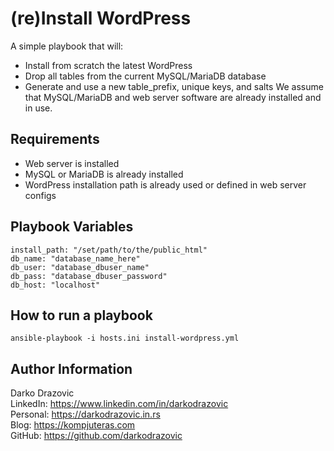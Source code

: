 # (re)Install WordPress
A simple playbook that will:
- Install from scratch the latest WordPress
- Drop all tables from the current MySQL/MariaDB database
- Generate and use a new table_prefix, unique keys, and salts
We assume that MySQL/MariaDB and web server software are already installed and in use.

## Requirements
- Web server is installed
- MySQL or MariaDB is already installed
- WordPress installation path is already used or defined in web server configs

## Playbook Variables

    install_path: "/set/path/to/the/public_html"
    db_name: "database_name_here"
    db_user: "database_dbuser_name"
    db_pass: "database_dbuser_password"
    db_host: "localhost"

## How to run a playbook

    ansible-playbook -i hosts.ini install-wordpress.yml

## Author Information
Darko Drazovic \
LinkedIn: https://www.linkedin.com/in/darkodrazovic \
Personal: https://darkodrazovic.in.rs \
Blog: https://kompjuteras.com \
GitHub: https://github.com/darkodrazovic
